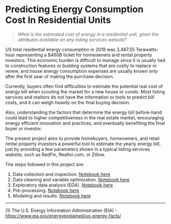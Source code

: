 # Predicting Energy Consumption Cost In Residential Units 

> *What is the estimated cost of energy in a residential unit, given the attributes available on any listing services website?*

US total residential energy consumption in 2019 was 3,487.55 Terawatts-hour representing a $460B ticket for homeowners and rental property investors. This economic burden is difficult to manage since it is usually tied to construction features or building systems that are costly to replace or renew, and house energy consumption expenses are usually known only after the first year of making the purchase decision.

Currently, buyers often find difficulties to estimate the potential real cost of energy bill when scouting the market for a new house or condo. Most listing services and realtors do not have the information or tools to predict bill costs, and it can weigh heavily on the final buying decision.

Also, understanding the factors that determine the energy bill before-hand could lead to higher competitiveness in the real estate market, encouraging energy efficient innovation and practices, and eventually benefiting the final buyer or investor.

The present project aims to provide homebuyers, homeowners, and retail rental property investors a powerful tool to estimate the yearly energy bill, just by providing a few parameters shown in a typical listing services website, such as RedFin, Realtor.com, or Zillow.

The steps followed in this project are:
1. Data collection and inspection. [Notebook here](https://github.com/jvrnuno/Capstone-2/blob/master/notebooks/1A_JNT_collection_and_inspection.ipynb)
2. Data cleaning and variable optimization. [Notebook here](https://github.com/jvrnuno/Capstone-2/blob/master/notebooks/1B_JNT_cleaning_and_optimization.ipynb)
3. Exploratory data analysis (EDA). [Notebook here](https://github.com/jvrnuno/Capstone-2/blob/master/notebooks/2_JNT_exploratory_data_analysis.ipynb)
4. Pre-processing. [Notebook here](https://github.com/jvrnuno/Capstone-2/blob/master/notebooks/3_JNT_Pre-processing.ipynb)
5. Modeling and results. [Notebook here](https://github.com/jvrnuno/Capstone-2/blob/master/notebooks/4_JNT_Modelling.ipynb)

---
(1) The U.S. Energy Information Administration (EIA) - https://www.eia.gov/energyexplained/us-energy-facts/
